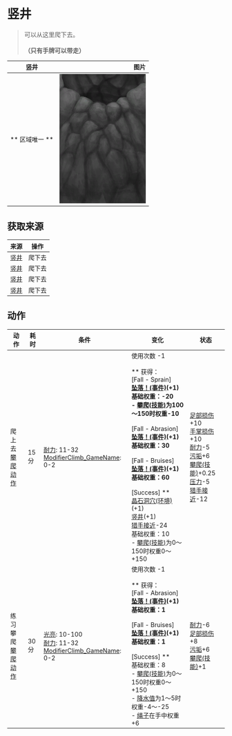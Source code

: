 # 竖井  
> 可以从这里爬下去。<br><br><b>（只有手牌可以带走）</b>  
  
  竖井  |   图片   
 ----  |  ----:   
 ** 区域唯一 **  |  <img decoding="async" src="Sprite/ShaftUp.png" href="a.md" style="max-width:300px;max-height:300px;">   
  
## 获取来源  
来源  |  操作  
----  |  ----  
[竖井](ShaftCrystalChamberToFloodedChamber.md)  |  爬下去  
[竖井](ShaftCrystalChamberToFloodedChamber.md)  |  爬下去  
[竖井](ShaftCrystalChamberToFloodedChamber.md)  |  爬下去  
[竖井](ShaftCrystalChamberToFloodedChamber.md)  |  爬下去  
## 动作  
动作  |  耗时  |  条件  |  变化  |  状态  
----  |  ----  |  ----  |  ----  |  ----  
爬上去<br>[攀爬动作](ClimbAction.md)  |  15分  |  [耐力](Stamina.md): 11-32<br>[ModifierClimb_GameName](ModifierClimb.md): 0-2  |  使用次数  -1<br><br>** 获得： **<br>** [Fall - Sprain] **<br>  [坠落！(事件)](Event_FallSprains.md)(+1)<br>基础权重：-20<br>- [攀爬(技能)](Skill_Climbing.md)为100～150时权重-10<br><br>** [Fall - Abrasion] **<br>  [坠落！(事件)](Event_FallAbrasion.md)(+1)<br>基础权重：30<br><br>** [Fall - Bruises] **<br>  [坠落！(事件)](Event_FallBruise.md)(+1)<br>基础权重：60<br><br>** [Success] **<br>  [晶石洞穴(环境)](Env_CrystalChamber.md)(+1)<br>  [竖井](ShaftCrystalChamberToFloodedChamber.md)(+1)<br>[猎手接近](HuntersProximity.md)-24<br>基础权重：10<br>- [攀爬(技能)](Skill_Climbing.md)为0～150时权重0～+150<br>  |  [足部损伤](FootDamage.md)+10<br>[手掌损伤](HandDamage.md)+10<br>[耐力](Stamina.md)-5<br>[污垢](Filth.md)+6<br>[攀爬(技能)](Skill_Climbing.md)+0.25<br>[压力](Stress.md)-5<br>[猎手接近](HuntersProximity.md)-12  
练习攀爬<br>[攀爬动作](ClimbAction.md)  |  30分  |  [光亮](Light.md): 10-100<br>[耐力](Stamina.md): 11-32<br>[ModifierClimb_GameName](ModifierClimb.md): 0-2  |  使用次数  -1<br><br>** 获得： **<br>** [Fall - Abrasion] **<br>  [坠落！(事件)](Event_FallAbrasion.md)(+1)<br>基础权重：1<br><br>** [Fall - Bruises] **<br>  [坠落！(事件)](Event_FallBruise.md)(+1)<br>基础权重：1<br><br>** [Success] **<br>基础权重：8<br>- [攀爬(技能)](Skill_Climbing.md)为0～150时权重0～+150<br>- [降水值](RainValue.md)为1～5时权重-4～-25<br>- [绳子](Rope.md)在手中权重+6<br>  |  [耐力](Stamina.md)-6<br>[足部损伤](FootDamage.md)+8<br>[污垢](Filth.md)+6<br>[攀爬(技能)](Skill_Climbing.md)+1  
